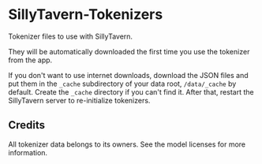 # SillyTavern-Tokenizers

Tokenizer files to use with SillyTavern.

They will be automatically downloaded the first time you use the tokenizer from the app.

If you don't want to use internet downloads, download the JSON files and put them in the `_cache` subdirectory of your data root, `/data/_cache` by default. Create the `_cache` directory if you can't find it. After that, restart the SillyTavern server to re-initialize tokenizers.

## Credits

All tokenizer data belongs to its owners. See the model licenses for more information.
